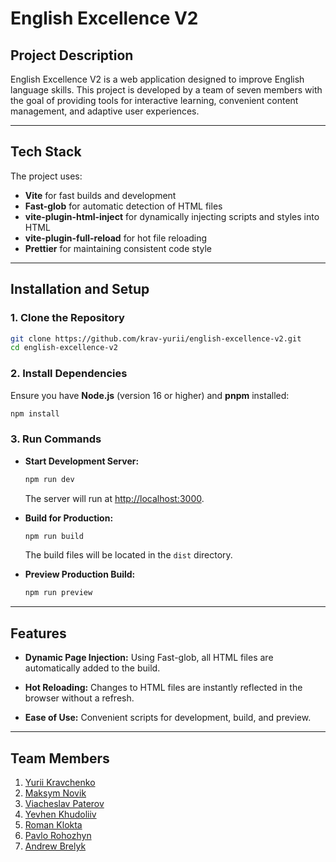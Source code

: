 # English Excellence V2

## Project Description
English Excellence V2 is a web application designed to improve English language skills. This project is developed by a team of seven members with the goal of providing tools for interactive learning, convenient content management, and adaptive user experiences.

---

## Tech Stack

The project uses:
- **Vite** for fast builds and development
- **Fast-glob** for automatic detection of HTML files
- **vite-plugin-html-inject** for dynamically injecting scripts and styles into HTML
- **vite-plugin-full-reload** for hot file reloading
- **Prettier** for maintaining consistent code style

---

## Installation and Setup

### 1. Clone the Repository
```bash
git clone https://github.com/krav-yurii/english-excellence-v2.git
cd english-excellence-v2
```

### 2. Install Dependencies
Ensure you have **Node.js** (version 16 or higher) and **pnpm** installed:
```bash
npm install
```

### 3. Run Commands
- **Start Development Server:**
  ```bash
  npm run dev
  ```
  The server will run at [http://localhost:3000](http://localhost:3000).

- **Build for Production:**
  ```bash
  npm run build
  ```
  The build files will be located in the `dist` directory.

- **Preview Production Build:**
  ```bash
  npm run preview
  ```

---


## Features

- **Dynamic Page Injection:**
  Using Fast-glob, all HTML files are automatically added to the build.

- **Hot Reloading:**
  Changes to HTML files are instantly reflected in the browser without a refresh.

- **Ease of Use:**
  Convenient scripts for development, build, and preview.

---

## Team Members

1. [Yurii Kravchenko](https://github.com/krav-yurii)
2. [Maksym Novik](https://github.com/novikor)
3. [Viacheslav Paterov](https://github.com/TortP)
4. [Yevhen Khudoliiv](https://github.com/shiki-gami)
5. [Roman Klokta](https://github.com/Klokta1)
6. [Pavlo Rohozhyn](https://github.com/PavloRohozhyn)
7. [Andrew Brelyk](https://github.com/Westflag)
